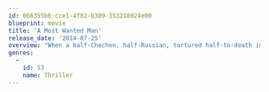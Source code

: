 ```yaml
---
id: 066355b6-cce1-4f82-b309-353218024e00
blueprint: movie
title: 'A Most Wanted Man'
release_date: '2014-07-25'
overview: "When a half-Chechen, half-Russian, tortured half-to-death immigrant turns up in Hamburg's Islamic community, laying claim to his father's ill gotten fortune, both German and US security agencies take a close interest: as the clock ticks down and the stakes rise, the race is on to establish this most wanted man's true identity - oppressed victim or destruction-bent extremist?"
genres:
  -
    id: 53
    name: Thriller
---
```

